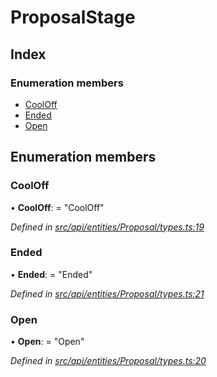 # ProposalStage

## Index

### Enumeration members

* [CoolOff](proposalstage.md#cooloff)
* [Ended](proposalstage.md#ended)
* [Open](proposalstage.md#open)

## Enumeration members

### CoolOff

• **CoolOff**: = "CoolOff"

_Defined in_ [_src/api/entities/Proposal/types.ts:19_](https://github.com/PolymathNetwork/polymesh-sdk/blob/1221e467/src/api/entities/Proposal/types.ts#L19)

### Ended

• **Ended**: = "Ended"

_Defined in_ [_src/api/entities/Proposal/types.ts:21_](https://github.com/PolymathNetwork/polymesh-sdk/blob/1221e467/src/api/entities/Proposal/types.ts#L21)

### Open

• **Open**: = "Open"

_Defined in_ [_src/api/entities/Proposal/types.ts:20_](https://github.com/PolymathNetwork/polymesh-sdk/blob/1221e467/src/api/entities/Proposal/types.ts#L20)


